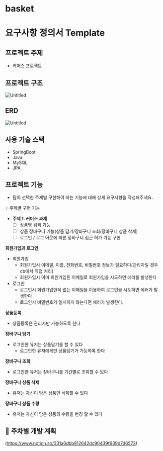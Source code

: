 # basket
# 요구사항 정의서 Template
## **프로젝트 주제**

- 커머스 프로젝트

## **프로젝트 구조**

![Untitled](https://s3-us-west-2.amazonaws.com/secure.notion-static.com/5fca4247-af53-4fce-82b0-739c888955eb/Untitled.png)

## ERD

![Untitled](https://s3-us-west-2.amazonaws.com/secure.notion-static.com/a6e46520-6bd9-4757-87e4-7d68e0e840bf/Untitled.png)

## 사용 기술 스택

- SpringBoot
- Java
- MySQL
- JPA

## 프로젝트 기능

- 팀이 선택한 주제별 구현해야 하는 기능에 대해 상세 요구사항을 작성해주세요.

<aside>
💡 주제별 구현 기능

- **주제 1. 커머스 과제**
    - [ ]  상품명 검색 기능
    - [ ]  상품 장바구니 기능(상품 담기/장바구니 조회/장바구니 상품 삭제)
    - [ ]  로그인 / 로그 아웃에 따른 장바구니 접근 허가 기능 구현
</aside>

**회원가입과 로그인**

- 회원가입
    - 회원가입시 이메일, 이름, 전화번호, 비밀번호 정보가 필요하다(관리자일 경우 db에서 직접 처리)
    - 회원가입시 이미 회원가입된 이메일로 회원가입을 시도하면 에러를 발생한다
- 로그인
    - 로그인시 회원가입한적 없는 이메일을 이용하여 로그인을 시도하면 에러가 발생한다
    - 로그인시 비밀번호가 일치하지 않는다면 에러가 발생한다.
    

**상품등록**

- 상품등록은 관리자만 가능하도록 한다

**장바구니 담기**

- 로그인한 유저는 상품담기를 할 수 있다
    - 로그인한 유저에게만  상품담기가 가능하록 한다

**장바구니 조회**

- 로그인한 유저는 장바구니를 기간별로 조회할 수 있다

**장바구니 상품 삭제**

- 유저는 자신이 담은 상품만 삭제할 수 있다

**장바구니 상품 수량**

- 유저는 자신이 담은 상품의 수량을 변경 할 수 있다

## **💪 주차별 개발 계획**

(https://www.notion.so/331a6dbb812642dc90439f639d7d6573)
